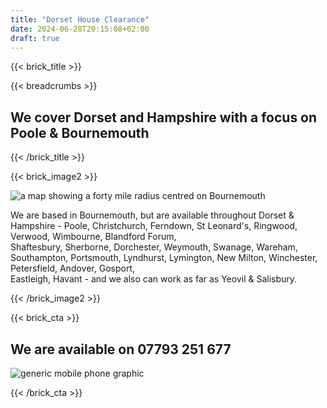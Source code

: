 ```yaml
---
title: "Dorset House Clearance"
date: 2024-06-28T20:15:08+02:00
draft: true
---
```


{{< brick_title >}} 

{{< breadcrumbs >}} 

## We cover Dorset and Hampshire with a focus on Poole & Bournemouth
{{< /brick_title >}} 

{{< brick_image2 >}}

![a map showing a forty mile radius centred on Bournemouth](/uploads/illustrations/cuate/our_areas.png)                                                                        
                                                                                                                                                                                  
                                                                                                                                                                                 
We are based in Bournemouth, but are available throughout Dorset & Hampshire - Poole, Christchurch, Ferndown, St Leonard's, Ringwood, Verwood, Wimbourne, Blandford Forum,     
Shaftesbury, Sherborne, Dorchester, Weymouth, Swanage, Wareham, Southampton, Portsmouth, Lyndhurst, Lymington, New Milton, Winchester, Petersfield, Andover, Gosport,          
Eastleigh, Havant - and we also can work as far as Yeovil & Salisbury.  
 
{{< /brick_image2 >}} 


{{< brick_cta >}}

## We are available on 07793 251 677

![generic mobile phone graphic](/uploads/illustrations/cuate/phone2.svg)


{{< /brick_cta >}}